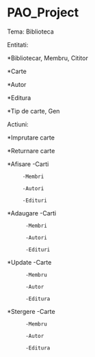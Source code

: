 # PAO_Project
 
Tema: Biblioteca

Entitati:

  *Bibliotecar, Membru, Cititor

  *Carte
  
  *Autor
  
  *Editura
  
  *Tip de carte, Gen
  
 Actiuni:

*Imprutare carte

*Returnare carte

*Afisare -Carti

         -Membri
         
         -Autori
         
         -Edituri
         
*Adaugare -Carti

          -Membri

          -Autori
          
          -Edituri

*Update  -Carte
          
          -Membru
          
          -Autor
          
          -Editura

*Stergere -Carte

          -Membru
          
          -Autor
          
          -Editura


  



